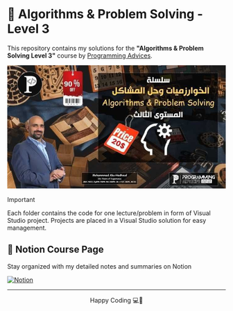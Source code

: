 # 🧠 Algorithms & Problem Solving - Level 3

This repository contains my solutions for the **"Algorithms & Problem Solving Level 3"** course by [Programming Advices](https://programmingadvices.com).

<p align="center">
  <img src="./courseImage.jpg" alt="Course Image" width="600"/>
</p>

> [!IMPORTANT]
> Each folder contains the code for one lecture/problem in form of Visual Studio project. Projects are placed in a Visual Studio solution for easy management.

## 🔗 Notion Course Page

Stay organized with my detailed notes and summaries on Notion

[![Notion](https://skillicons.dev/icons?i=notion&theme=light)](https://www.notion.so/mahmouddello/07-Algorithms-Problem-Solving-Level-3-1c073114614580daa8ebc8397976f3fd?pvs=4)

<hr>

<div align="center">
    <p>Happy Coding 💻🎉</p>
</div>
